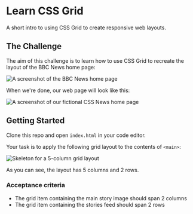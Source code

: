# Learn CSS Grid

A short intro to using CSS Grid to create responsive web layouts.

## The Challenge

The aim of this challenge is to learn how to use CSS Grid to recreate the layout of the BBC News home page:

![A screenshot of the BBC News home page](https://i.imgur.com/1c5Gjux.png)

When we're done, our web page will look like this:

![A screenshot of our fictional CSS News home page](https://i.imgur.com/OUKeGvt.png)

## Getting Started

Clone this repo and open `index.html` in your code editor.

Your task is to apply the following grid layout to the contents of `<main>`:

![Skeleton for a 5-column grid layout](https://i.imgur.com/4DKxmKh.png)

As you can see, the layout has 5 columns and 2 rows.

### Acceptance criteria

- The grid item containing the main story image should span 2 columns
- The grid item containing the stories feed should span 2 rows
